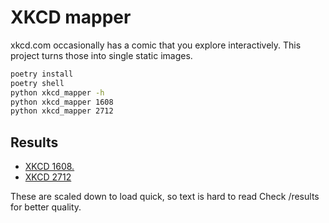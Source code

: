 # XKCD mapper

xkcd.com occasionally has a comic that you explore interactively.
This project turns those into single static images.

```bash
poetry install
poetry shell
python xkcd_mapper -h
python xkcd_mapper 1608
python xkcd_mapper 2712
```

## Results

- [XKCD 1608.](https://github.com/Rthe1st/xkcd_1608_mapper/tree/master/results/xkcd_1608/whole_picture/total_img_20_pixel.png)
- [XKCD 2712](https://github.com/Rthe1st/xkcd_1608_mapper/tree/master/results/xkcd_2712/universe/universe_16_pixel.png)

These are scaled down to load quick, so text is hard to read
Check /results for better quality.
